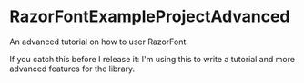 # RazorFontExampleProjectAdvanced
 An advanced tutorial on how to user RazorFont.


If you catch this before I release it: I'm using this to write a tutorial and more advanced features for the library.